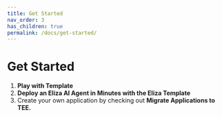 ```yaml
---
title: Get Started
nav_order: 3
has_children: true
permalink: /docs/get-started/
---
```


# Get Started

1. **Play with Template**
2. **Deploy an Eliza AI Agent in Minutes with the Eliza Template**
3. Create your own application by checking out **Migrate Applications to TEE.**
